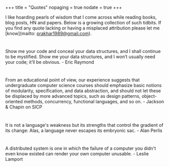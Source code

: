 +++
title = "Quotes"
nopaging = true
nodate = true
+++

I like hoarding pearls of wisdom that I come across while reading books, blog posts, HN and papers. Below is a growing collection of such tidbits. If you find any quote lacking or having a misplaced attribution please let me [know](mailto: prakhar1989@gmail.com).

<div class="custom-quote">
  <h1><i class="ion-quote"></i></h1>
  <p>Show me your code and conceal your data structures, and I shall continue to be mystified. Show me your data structures, 
and I won’t usually need your code; it’ll be obvious. -  <span class="author">Eric Raymond</span> </p>
</div>

<div class="custom-quote">
  <h1><i class="ion-quote"></i></h1>
  <p>From an educational point of view, our experience suggests that undergraduate computer science courses should emphasize basic notions of modularity, specification, 
and data abstraction, and should not let these be displaced by more advanced topics, such as design patterns, object-oriented methods, 
concurrency, functional languages, and so on. -  <span class="author">Jackson & Chapin on SICP</span></p>
</div>

<div class="custom-quote">
  <h1><i class="ion-quote"></i></h1>
  <p>It is not a language's weakness but its strengths that control the gradient of its change: Alas, a language never escapes its embryonic sac. - <span class="author">Alan Perlis</span></p>
</div>

<div class="custom-quote">
  <h1><i class="ion-quote"></i></h1>
  <p>A distributed system is one in which the failure of a computer you didn't even know existed can render your own computer unusable. -  <span class="author">Leslie Lamport</span></p>
</div>
